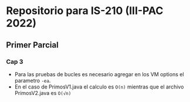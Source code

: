 # Repositorio para IS-210 (III-PAC 2022)
## Primer Parcial
### Cap 3 
- Para las pruebas de bucles es necesario agregar en los VM options el parametro `-ea`.
- En el caso de PrimosV1.java el calculo es `O(n)` mientras que el archivo PrimosV2.java es `O(√n)`
